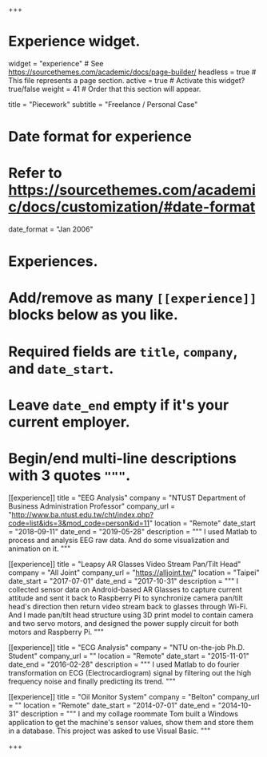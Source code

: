 +++
# Experience widget.
widget = "experience"  # See https://sourcethemes.com/academic/docs/page-builder/
headless = true  # This file represents a page section.
active = true  # Activate this widget? true/false
weight = 41  # Order that this section will appear.

title = "Piecework"
subtitle = "Freelance / Personal Case"

# Date format for experience
#   Refer to https://sourcethemes.com/academic/docs/customization/#date-format
date_format = "Jan 2006"

# Experiences.
#   Add/remove as many `[[experience]]` blocks below as you like.
#   Required fields are `title`, `company`, and `date_start`.
#   Leave `date_end` empty if it's your current employer.
#   Begin/end multi-line descriptions with 3 quotes `"""`.
[[experience]]
  title = "EEG Analysis"
  company = "NTUST Department of Business Administration Professor"
  company_url = "http://www.ba.ntust.edu.tw/cht/index.php?code=list&ids=3&mod_code=person&id=11"
  location = "Remote"
  date_start = "2018-09-11"
  date_end = "2019-05-28"
  description = """
  I used Matlab to process and analysis EEG raw data. And do some visualization and animation on it.
  """

[[experience]]
  title = "Leapsy AR Glasses Video Stream Pan/Tilt Head"
  company = "All Joint"
  company_url = "https://alljoint.tw/"
  location = "Taipei"
  date_start = "2017-07-01"
  date_end = "2017-10-31"
  description = """
  I collected sensor data on Android-based AR Glasses to capture current attitude and sent it back to Raspberry Pi to synchronize camera pan/tilt head's direction then return video stream back to glasses through Wi-Fi. And I made pan/tilt head structure using 3D print model to contain camera and two servo motors, and designed the power supply circuit for both motors and Raspberry Pi.
  """

[[experience]]
  title = "ECG Analysis"
  company = "NTU on-the-job Ph.D. Student"
  company_url = ""
  location = "Remote"
  date_start = "2015-11-01"
  date_end = "2016-02-28"
  description = """
  I used Matlab to do fourier transformation on ECG (Electrocardiogram) signal by filtering out the high frequency noise and finally predicting its trend.
  """

[[experience]]
  title = "Oil Monitor System"
  company = "Belton"
  company_url = ""
  location = "Remote"
  date_start = "2014-07-01"
  date_end = "2014-10-31"
  description = """
  I and my collage roommate Tom built a Windows application to get the machine's sensor values, show them and store them in a database. This project was asked to use Visual Basic.
  """

+++

